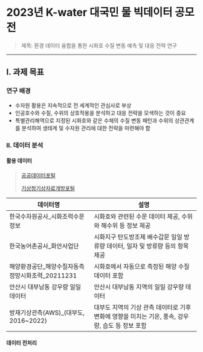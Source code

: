 # 2023년 K-water 대국민 물 빅데이터 공모전

> 제목: 환경 데이터 융합을 통한 시화호 수질 변동 예측 및 대응 전략 연구
---
## Ⅰ. 과제 목표
### 연구 배경
* 수자원 활용은 지속적으로 전 세계적인 관심사로 부상
* 인공호수와 수질, 수위의 상호작용을 분석하고 대응 전략을 모색하는 것이 중요
* 특별관리해역으로 지정된 시화호와 같은 수체의 수질 변동 패턴과 수위의 상관관계를 분석하여 생태계 및 수자원 관리에 대한 전략을 마련해야 함
### Ⅱ. 데이터 분석
#### 활용 데이터
> [공공데이터포털](https://www.data.go.kr/)
>
> [기상청기상자료개방포털](https://www.kma.go.kr/)

|데이터명|설명|
|------------|-----------------------|
|한국수자원공사_시화조력수문정보|시화호와 관련된 수문 데이터 제공, 수위와 해수위 등 정보 제공|
|한국농어촌공사_화안사업단|시화지구 탄도방조제 배수갑문 일일 방류량 데이터, 일자 및 방류량 등의 항목 제공|
|해양환경공단_해양수질자동측정망시화조력_20211231|시화호에서 자동으로 측정된 해양 수질 데이터 포함|
|안산시 대부남동 강우량 일일 데이터|안산시 대부남동 지역의 일일 강우량 데이터|
|방재기상관측(AWS)_(대부도, 2016~2022)|대부도 지역의 기상 관측 데이터로 기후변화에 영향을 미치는 기온, 풍속, 강우량, 습도 등 정보 포함|

#### 데이터 전처리
